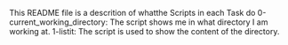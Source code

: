 This README file is a descrition of whatthe Scripts in each Task do
0-current_working_directory: The script shows me in what directory I am working at.
1-listit:  The script is used to show the content of the directory.